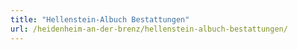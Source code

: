 ```yaml
---
title: "Hellenstein-Albuch Bestattungen"
url: /heidenheim-an-der-brenz/hellenstein-albuch-bestattungen/
---
```

